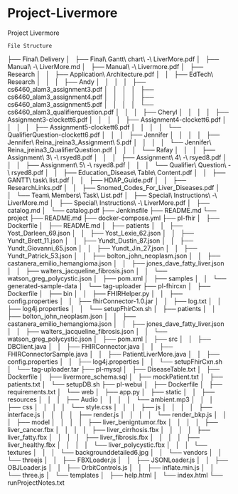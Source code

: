 # Project-Livermore
Project Livermore
```
File Structure

```
├── Final\ Delivery
│   ├── Final\ Gantt\ chart\ -\ LiverMore.pdf
│   ├── Manual\ -\ LiverMore.md
│   ├── Manual\ -\ Livermore.pdf
│   ├── Research
│   │   ├── Application\ Architecture.pdf
│   │   ├── EdTech\ Research
│   │   │   ├── Andy
│   │   │   │   ├── cs6460_alam3_assignment3.pdf
│   │   │   │   ├── cs6460_alam3_assignment4.pdf
│   │   │   │   ├── cs6460_alam3_assignment5.pdf
│   │   │   │   └── cs6460_alam3_qualifierquestion.pdf
│   │   │   ├── Cheryl
│   │   │   │   ├── Assignment3-clockett6.pdf
│   │   │   │   ├── Assignment4-clockett6.pdf
│   │   │   │   ├── Assignment5-clockett6.pdf
│   │   │   │   └── QualifierQuestion-clockett6.pdf
│   │   │   ├── Jennifer
│   │   │   │   ├── Jennifer\ Reina_jreina3_Assignment\ 5.pdf
│   │   │   │   └── Jennifer\ Reina_jreina3_QualifierQuestion.pdf
│   │   │   └── Rafay
│   │   │       ├── Assignment\ 3\ -\ rsyed8.pdf
│   │   │       ├── Assignment\ 4\ -\ rsyed8.pdf
│   │   │       ├── Assignment\ 5\ -\ rsyed8.pdf
│   │   │       └── Qualifier\ Question\ -\ rsyed8.pdf
│   │   ├── Education_Disease\ Table\ Content.pdf
│   │   ├── GANTT\ task\ list.pdf
│   │   ├── HDAP_Guide.pdf
│   │   ├── ResearchLinks.pdf
│   │   ├── Snomed_Codes_For_Liver_Diseases.pdf
│   │   └── Team\ Members\ Task\ List.pdf
│   ├── Special\ Instructions\ -\ LiverMore.md
│   ├── Special\ Instructions\ -\ LiverMore.pdf
│   ├── catalog.md
│   └── catalog.pdf
├── Jenkinsfile
├── README.md
└── project
    ├── README.md
    ├── docker-compose.yml
    ├── pl-fhir
    │   ├── Dockerfile
    │   ├── README.md
    │   ├── patients
    │   │   ├── Yost_Darleen_69.json
    │   │   ├── Yost_Lexie_62.json
    │   │   ├── Yundt_Brett_11.json
    │   │   ├── Yundt_Dustin_87.json
    │   │   ├── Yundt_Giovanni_65.json
    │   │   ├── Yundt_Jin_27.json
    │   │   ├── Yundt_Patrick_53.json
    │   │   ├── bolton_john_neoplasm.json
    │   │   ├── castanera_emilio_hemangioma.json
    │   │   ├── jones_dave_fatty_liver.json
    │   │   ├── walters_jacqueline_fibrosis.json
    │   │   └── watson_greg_polycystic.json
    │   ├── pom.xml
    │   ├── samples
    │   │   └── generated-sample-data
    │   └── tag-uploader
    ├── pl-fhircxn
    │   ├── Dockerfile
    │   ├── bin
    │   │   ├── FHIRHelper.py
    │   │   ├── config.properties
    │   │   ├── fhirConnector-1.0.jar
    │   │   ├── log.txt
    │   │   ├── log4j.properties
    │   │   └── setupFhirCxn.sh
    │   ├── patients
    │   │   ├── bolton_john_neoplasm.json
    │   │   ├── castanera_emilio_hemangioma.json
    │   │   ├── jones_dave_fatty_liver.json
    │   │   ├── walters_jacqueline_fibrosis.json
    │   │   └── watson_greg_polycystic.json
    │   ├── pom.xml
    │   ├── src
    │   │   ├── DBClient.java
    │   │   ├── FHIRConnector.java
    │   │   ├── FHIRConnectorSample.java
    │   │   ├── PatientLiverMore.java
    │   │   ├── config.properties
    │   │   ├── log4j.properties
    │   │   └── setupFhirCxn.sh
    │   └── tag-uploader.tar
    ├── pl-mysql
    │   ├── DiseaseTable.txt
    │   ├── Dockerfile
    │   ├── livermore_schema.sql
    │   ├── mockPatient.txt
    │   ├── patients.txt
    │   └── setupDB.sh
    ├── pl-webui
    │   ├── Dockerfile
    │   ├── requirements.txt
    │   └── web
    │       ├── app.py
    │       ├── static
    │       │   ├── resources
    │       │   │   ├── Audio
    │       │   │   │   └── ambient.mp3
    │       │   │   ├── css
    │       │   │   │   └── style.css
    │       │   │   ├── js
    │       │   │   │   ├── interface.js
    │       │   │   │   ├── render.js
    │       │   │   │   └── render_bkp.js
    │       │   │   ├── model
    │       │   │   │   ├── liver_benigntumor.fbx
    │       │   │   │   ├── liver_cancer.fbx
    │       │   │   │   ├── liver_cirrhosis.fbx
    │       │   │   │   ├── liver_fatty.fbx
    │       │   │   │   ├── liver_fibrosis.fbx
    │       │   │   │   ├── liver_healthy.fbx
    │       │   │   │   └── liver_polycystic.fbx
    │       │   │   └── textures
    │       │   │       └── backgrounddetailed6.jpg
    │       │   └── vendors
    │       │       └── threejs
    │       │           ├── FBXLoader.js
    │       │           ├── JSONLoader.js
    │       │           ├── OBJLoader.js
    │       │           ├── OrbitControls.js
    │       │           ├── inflate.min.js
    │       │           └── three.js
    │       └── templates
    │           ├── help.html
    │           └── index.html
    └── runProjectNotes.txt
```
